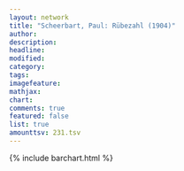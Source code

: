 ```yaml
---
layout: network
title: "Scheerbart, Paul: Rübezahl (1904)"
author:
description:
headline:
modified:
category:
tags:
imagefeature: 
mathjax: 
chart: 
comments: true
featured: false
list: true
amounttsv: 231.tsv
---
```

{% include barchart.html %}
